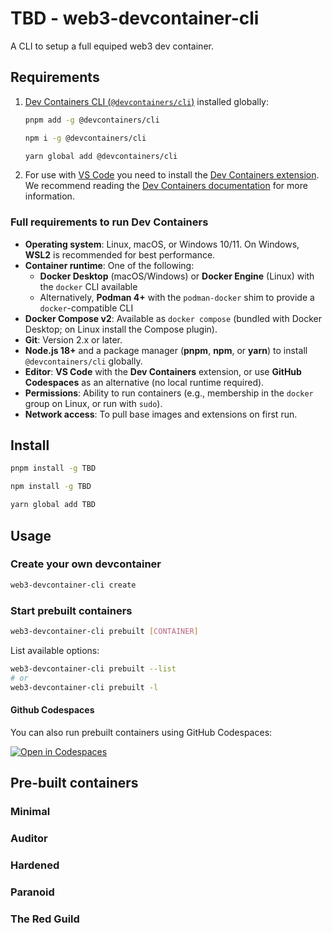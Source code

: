 # TBD - web3-devcontainer-cli

 A CLI to setup a full equiped web3 dev container. 

## Requirements

1. [Dev Containers CLI (`@devcontainers/cli`)](https://github.com/devcontainers/cli/) installed globally:

    ```bash
    pnpm add -g @devcontainers/cli
    ```

    ```bash
    npm i -g @devcontainers/cli
    ```

    ```bash
    yarn global add @devcontainers/cli
    ```

2. For use with [VS Code](https://code.visualstudio.com/) you need to install the [Dev Containers extension](https://marketplace.visualstudio.com/items?itemName=ms-vscode-remote.remote-containers). We recommend reading the [Dev Containers documentation](https://code.visualstudio.com/docs/devcontainers/containers) for more information.

### Full requirements to run Dev Containers

- **Operating system**: Linux, macOS, or Windows 10/11. On Windows, **WSL2** is recommended for best performance.
- **Container runtime**: One of the following:
  - **Docker Desktop** (macOS/Windows) or **Docker Engine** (Linux) with the `docker` CLI available
  - Alternatively, **Podman 4+** with the `podman-docker` shim to provide a `docker`-compatible CLI
- **Docker Compose v2**: Available as `docker compose` (bundled with Docker Desktop; on Linux install the Compose plugin).
- **Git**: Version 2.x or later.
- **Node.js 18+** and a package manager (**pnpm**, **npm**, or **yarn**) to install `@devcontainers/cli` globally.
- **Editor**: **VS Code** with the **Dev Containers** extension, or use **GitHub Codespaces** as an alternative (no local runtime required).
- **Permissions**: Ability to run containers (e.g., membership in the `docker` group on Linux, or run with `sudo`).
- **Network access**: To pull base images and extensions on first run.

## Install

```bash
pnpm install -g TBD
```

```bash
npm install -g TBD
``` 

```bash
yarn global add TBD
```

## Usage

### Create your own devcontainer

```bash
web3-devcontainer-cli create
```

### Start prebuilt containers

```bash
web3-devcontainer-cli prebuilt [CONTAINER]
```

List available options:

```bash
web3-devcontainer-cli prebuilt --list
# or
web3-devcontainer-cli prebuilt -l
```

#### Github Codespaces  

You can also run prebuilt containers using GitHub Codespaces: 

[![Open in Codespaces](https://github.com/codespaces/badge.svg)](https://github.com/codespaces/new?hide_repo_select=true&ref=main&template_repository=theredguild/web3-devcontainer-cli)

## Pre-built containers

### Minimal

### Auditor

### Hardened

### Paranoid

### The Red Guild
